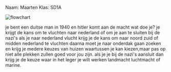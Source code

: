 Naam: Maarten
Klas: SD1A

![flowchart](https://cdn.discordapp.com/attachments/905467523535888475/1037315906159788123/unknown.png)

je bent een duitse man in 1940 en hitler komt aan de macht wat doe je?
je krijgt de kans om te vluchten naar nederland of om je aan te sluiten bij de nazi's 
als je naar nederland vlucht krijg je de kans om naar noord zuid of midden nederland te vluchten
daarna moet je naar onderdak gaan zoeken en krijg je medere keuzes van huizen waartussen je kan kiezen,maar pas op niet alle plekken zullen goed voor jou zijn.
als je je bij de nazi's aansluit dan krijg je de keuze waar in het leger je wilt werken landmacht luchtmacht of marine.